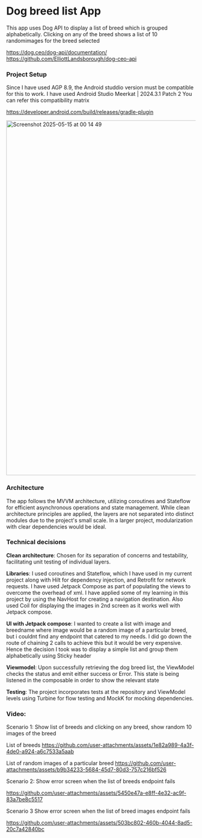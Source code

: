 # Dog breed list App
This app uses Dog API to display a list of breed which is grouped alphabetically. Clicking on any of the breed shows a list of 10 randomimages for the breed selected

https://dog.ceo/dog-api/documentation/
https://github.com/ElliottLandsborough/dog-ceo-api

### Project Setup

Since I have used AGP 8.9, the Android studdio version must be compatible for this to work. I have used Android Studio Meerkat | 2024.3.1 Patch 2
You can refer this compatibility matrix

https://developer.android.com/build/releases/gradle-plugin

<img width="941" alt="Screenshot 2025-05-15 at 00 14 49" src="https://github.com/user-attachments/assets/34d54cd6-39f8-403a-a417-d15187e16012" />

### Architecture
The app follows the MVVM architecture, utilizing coroutines and Stateflow for efficient asynchronous operations and state management. While clean architecture principles are applied, the layers are not separated into distinct 
modules due to the project's small scale. 
In a larger project, modularization with clear dependencies would be ideal.

### Technical decisions
**Clean architecture**:  Chosen for its separation of concerns and testability, facilitating unit testing of individual layers.

**Libraries**: I used coroutines and Stateflow, which I have used in my current project along with Hilt for dependency injection, and Retrofit for network requests.
I have used Jetpack Compose as part of populating the views to overcome the overhead of xml. I have applied some of my learning in this project by using the NavHost for creating a navigation destination.
Also used Coil for displaying the images in 2nd screen as it works well with Jetpack compose.

**UI with Jetpack compose**: 
I wanted to create a list with image and breedname where image would be a random image of a particular breed, but i couldnt find any endpoint that catered to my needs.
I did go down the route of chaining 2 calls to achieve this but it would be very expensive. Hence the decision I took was to display a simple list and group them alphabetically using Sticky header

**Viewmodel**: 
Upon successfully retrieving the dog breed list, the ViewModel checks the status and emit either success or Error. This state is being listened in the composable in order to show the relevant state


**Testing**: 
The project incorporates tests at the repository and ViewModel levels using Turbine for flow testing and MockK for mocking dependencies.

### Video:
Scenario 1: Show list of breeds and clicking on any breed, show random 10 images of the breed

List of breeds
https://github.com/user-attachments/assets/1e82a989-4a3f-4de0-a924-a6c7533a5aab

List of random images of a particular breed
https://github.com/user-attachments/assets/b9b34233-5684-45d7-80d3-757c216bf526



Scenario 2: Show error screen when the list of breeds endpoint fails


https://github.com/user-attachments/assets/5450e47a-e8ff-4e32-ac9f-83a7be8c5517



Scenario 3 Show error screen when the list of breed images endpoint fails


https://github.com/user-attachments/assets/503bc802-460b-4044-8ad5-20c7a42840bc




